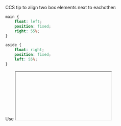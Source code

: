 

CCS tip to align two box elements next to eachother:

```css
main {
    float: left;
    position: fixed;
    right: 55%;
}

aside {
    float: right;
    position: fixed;
    left: 55%;
}
```

Use <iframe> to embed content from othe websites.

Add "!important" to selector only if really necessary.


position: static;
=> This is the standard value.

position: relative:
=> the element will be positioned relative to the static position.

position: absolute;
=> the element will be positioned relative to the nearest positioned parent. NOT the viewport.

position: fixed;
=> the element will be placed relative to the entire viewport.
=> viewport = the entire page that is visible on the screen. (depends on screen size)

z-index property
=> 3rd axis, behind or ahead of other elements